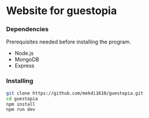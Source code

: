 # Website for guestopia

### Dependencies

Prerequisites needed before installing the program.

- Node.js
- MongoDB
- Express

### Installing

```bash
git clone https://github.com/mekdi1610/guestopia.git
cd guestopia
npm install
npm run dev
